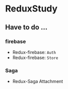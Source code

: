 # ReduxStudy

## Have to do ...
### firebase
- Redux-firebase: `Auth`
- Redux-firebase: `Store`

### Saga
- Redux-Saga Attachment

